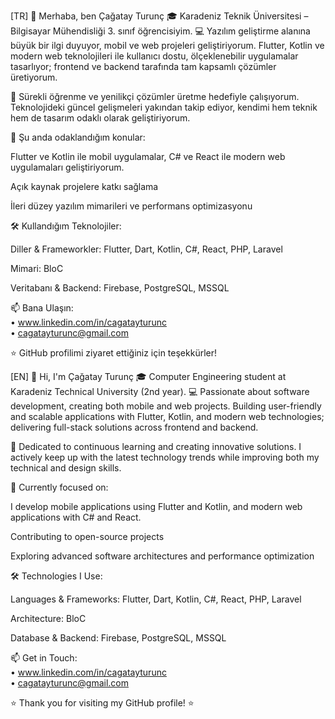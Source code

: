 [TR]
👋 Merhaba, ben Çağatay Turunç
🎓 Karadeniz Teknik Üniversitesi – Bilgisayar Mühendisliği 3. sınıf öğrencisiyim.
💻 Yazılım geliştirme alanına büyük bir ilgi duyuyor, mobil ve web projeleri geliştiriyorum.
Flutter, Kotlin ve modern web teknolojileri ile kullanıcı dostu, ölçeklenebilir uygulamalar tasarlıyor;
frontend ve backend tarafında tam kapsamlı çözümler üretiyorum.

🚀 Sürekli öğrenme ve yenilikçi çözümler üretme hedefiyle çalışıyorum. Teknolojideki güncel gelişmeleri yakından takip ediyor, kendimi hem teknik hem de tasarım odaklı olarak geliştiriyorum.

🌱 Şu anda odaklandığım konular:

Flutter ve Kotlin ile mobil uygulamalar, C# ve React ile modern web uygulamaları geliştiriyorum.

Açık kaynak projelere katkı sağlama

İleri düzey yazılım mimarileri ve performans optimizasyonu

🛠 Kullandığım Teknolojiler:

Diller & Frameworkler: Flutter, Dart, Kotlin, C#, React, PHP, Laravel

Mimari: BloC

Veritabanı & Backend: Firebase, PostgreSQL, MSSQL

📫 Bana Ulaşın:                                                              
• www.linkedin.com/in/cagatayturunc                                                              
• cagatayturunc@gmail.com

⭐ GitHub profilimi ziyaret ettiğiniz için teşekkürler!

[EN]
👋 Hi, I'm Çağatay Turunç
🎓 Computer Engineering student at Karadeniz Technical University (2nd year).
💻 Passionate about software development, creating both mobile and web projects.
Building user-friendly and scalable applications with Flutter, Kotlin, and modern web technologies;
delivering full-stack solutions across frontend and backend.

🚀 Dedicated to continuous learning and creating innovative solutions. I actively keep up with the latest technology trends while improving both my technical and design skills.

🌱 Currently focused on:

I develop mobile applications using Flutter and Kotlin, and modern web applications with C# and React.

Contributing to open-source projects

Exploring advanced software architectures and performance optimization

🛠 Technologies I Use:

Languages & Frameworks: Flutter, Dart, Kotlin, C#, React, PHP, Laravel

Architecture: BloC

Database & Backend: Firebase, PostgreSQL, MSSQL

📫 Get in Touch:                                                             
• www.linkedin.com/in/cagatayturunc                                                              
• cagatayturunc@gmail.com

⭐ Thank you for visiting my GitHub profile! ⭐
